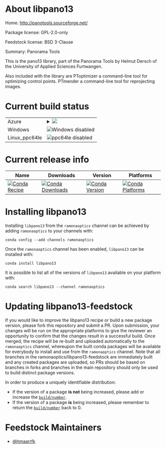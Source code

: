 About libpano13
===============

Home: http://panotools.sourceforge.net/

Package license: GPL-2.0-only

Feedstock license: BSD 3-Clause

Summary: Panorama Tools

This is the pano13 library, part of the Panorama Tools by Helmut
Dersch of the University of Applied Sciences Furtwangen.

Also included with the library are
PToptimizer  a command-line tool for optimizing control points.
PTmender     a command-line tool for reprojecting images.


Current build status
====================


<table>
    
  <tr>
    <td>Azure</td>
    <td>
      <details>
        <summary>
          <a href="https://dev.azure.com/ramonaoptics/feedstock-builds/_build/latest?definitionId=16&branchName=master">
            <img src="https://dev.azure.com/ramonaoptics/feedstock-builds/_apis/build/status/libpano13-feedstock?branchName=master">
          </a>
        </summary>
        <table>
          <thead><tr><th>Variant</th><th>Status</th></tr></thead>
          <tbody><tr>
              <td>linux</td>
              <td>
                <a href="https://dev.azure.com/ramonaoptics/feedstock-builds/_build/latest?definitionId=16&branchName=master">
                  <img src="https://dev.azure.com/ramonaoptics/feedstock-builds/_apis/build/status/libpano13-feedstock?branchName=master&jobName=linux&configuration=linux_" alt="variant">
                </a>
              </td>
            </tr><tr>
              <td>osx</td>
              <td>
                <a href="https://dev.azure.com/ramonaoptics/feedstock-builds/_build/latest?definitionId=16&branchName=master">
                  <img src="https://dev.azure.com/ramonaoptics/feedstock-builds/_apis/build/status/libpano13-feedstock?branchName=master&jobName=osx&configuration=osx_" alt="variant">
                </a>
              </td>
            </tr>
          </tbody>
        </table>
      </details>
    </td>
  </tr>
  <tr>
    <td>Windows</td>
    <td>
      <img src="https://img.shields.io/badge/Windows-disabled-lightgrey.svg" alt="Windows disabled">
    </td>
  </tr>
  <tr>
    <td>Linux_ppc64le</td>
    <td>
      <img src="https://img.shields.io/badge/ppc64le-disabled-lightgrey.svg" alt="ppc64le disabled">
    </td>
  </tr>
</table>

Current release info
====================

| Name | Downloads | Version | Platforms |
| --- | --- | --- | --- |
| [![Conda Recipe](https://img.shields.io/badge/recipe-libpano13-green.svg)](https://anaconda.org/ramonaoptics/libpano13) | [![Conda Downloads](https://img.shields.io/conda/dn/ramonaoptics/libpano13.svg)](https://anaconda.org/ramonaoptics/libpano13) | [![Conda Version](https://img.shields.io/conda/vn/ramonaoptics/libpano13.svg)](https://anaconda.org/ramonaoptics/libpano13) | [![Conda Platforms](https://img.shields.io/conda/pn/ramonaoptics/libpano13.svg)](https://anaconda.org/ramonaoptics/libpano13) |

Installing libpano13
====================

Installing `libpano13` from the `ramonaoptics` channel can be achieved by adding `ramonaoptics` to your channels with:

```
conda config --add channels ramonaoptics
```

Once the `ramonaoptics` channel has been enabled, `libpano13` can be installed with:

```
conda install libpano13
```

It is possible to list all of the versions of `libpano13` available on your platform with:

```
conda search libpano13 --channel ramonaoptics
```




Updating libpano13-feedstock
============================

If you would like to improve the libpano13 recipe or build a new
package version, please fork this repository and submit a PR. Upon submission,
your changes will be run on the appropriate platforms to give the reviewer an
opportunity to confirm that the changes result in a successful build. Once
merged, the recipe will be re-built and uploaded automatically to the
`ramonaoptics` channel, whereupon the built conda packages will be available for
everybody to install and use from the `ramonaoptics` channel.
Note that all branches in the ramonaoptics/libpano13-feedstock are
immediately built and any created packages are uploaded, so PRs should be based
on branches in forks and branches in the main repository should only be used to
build distinct package versions.

In order to produce a uniquely identifiable distribution:
 * If the version of a package **is not** being increased, please add or increase
   the [``build/number``](https://conda.io/docs/user-guide/tasks/build-packages/define-metadata.html#build-number-and-string).
 * If the version of a package **is** being increased, please remember to return
   the [``build/number``](https://conda.io/docs/user-guide/tasks/build-packages/define-metadata.html#build-number-and-string)
   back to 0.

Feedstock Maintainers
=====================

* [@hmaarrfk](https://github.com/hmaarrfk/)

